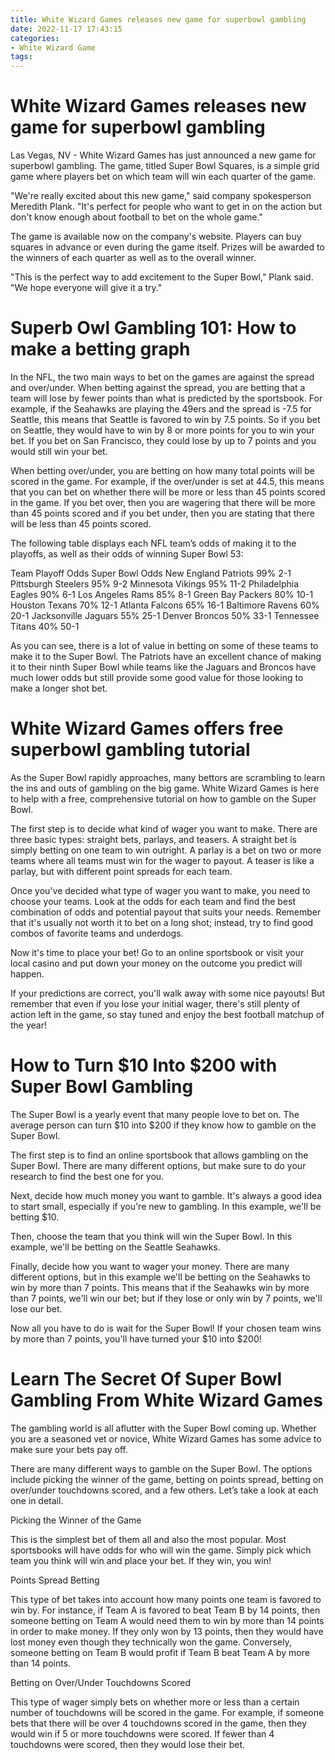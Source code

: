 ```yaml
---
title: White Wizard Games releases new game for superbowl gambling
date: 2022-11-17 17:43:15
categories:
- White Wizard Game
tags:
---
```



#  White Wizard Games releases new game for superbowl gambling

Las Vegas, NV - White Wizard Games has just announced a new game for superbowl gambling. The game, titled Super Bowl Squares, is a simple grid game where players bet on which team will win each quarter of the game.

"We're really excited about this new game," said company spokesperson Meredith Plank. "It's perfect for people who want to get in on the action but don't know enough about football to bet on the whole game."

The game is available now on the company's website. Players can buy squares in advance or even during the game itself. Prizes will be awarded to the winners of each quarter as well as to the overall winner.

"This is the perfect way to add excitement to the Super Bowl," Plank said. "We hope everyone will give it a try."

#  Superb Owl Gambling 101: How to make a betting graph

In the NFL, the two main ways to bet on the games are against the spread and over/under. When betting against the spread, you are betting that a team will lose by fewer points than what is predicted by the sportsbook. For example, if the Seahawks are playing the 49ers and the spread is -7.5 for Seattle, this means that Seattle is favored to win by 7.5 points. So if you bet on Seattle, they would have to win by 8 or more points for you to win your bet. If you bet on San Francisco, they could lose by up to 7 points and you would still win your bet. 

When betting over/under, you are betting on how many total points will be scored in the game. For example, if the over/under is set at 44.5, this means that you can bet on whether there will be more or less than 45 points scored in the game. If you bet over, then you are wagering that there will be more than 45 points scored and if you bet under, then you are stating that there will be less than 45 points scored. 

The following table displays each NFL team’s odds of making it to the playoffs, as well as their odds of winning Super Bowl 53: 

Team Playoff Odds Super Bowl Odds
New England Patriots 99% 2-1
Pittsburgh Steelers 95% 9-2
Minnesota Vikings 95% 11-2
Philadelphia Eagles 90% 6-1
Los Angeles Rams 85% 8-1
Green Bay Packers 80% 10-1
Houston Texans 70% 12-1
Atlanta Falcons 65% 16-1
Baltimore Ravens 60% 20-1
Jacksonville Jaguars 55% 25-1
Denver Broncos 50% 33-1
Tennessee Titans 40% 50-1 

As you can see, there is a lot of value in betting on some of these teams to make it to the Super Bowl. The Patriots have an excellent chance of making it to their ninth Super Bowl while teams like the Jaguars and Broncos have much lower odds but still provide some good value for those looking to make a longer shot bet.

#  White Wizard Games offers free superbowl gambling tutorial

As the Super Bowl rapidly approaches, many bettors are scrambling to learn the ins and outs of gambling on the big game. White Wizard Games is here to help with a free, comprehensive tutorial on how to gamble on the Super Bowl.

The first step is to decide what kind of wager you want to make. There are three basic types: straight bets, parlays, and teasers. A straight bet is simply betting on one team to win outright. A parlay is a bet on two or more teams where all teams must win for the wager to payout. A teaser is like a parlay, but with different point spreads for each team.

Once you've decided what type of wager you want to make, you need to choose your teams. Look at the odds for each team and find the best combination of odds and potential payout that suits your needs. Remember that it's usually not worth it to bet on a long shot; instead, try to find good combos of favorite teams and underdogs.

Now it's time to place your bet! Go to an online sportsbook or visit your local casino and put down your money on the outcome you predict will happen.

If your predictions are correct, you'll walk away with some nice payouts! But remember that even if you lose your initial wager, there's still plenty of action left in the game, so stay tuned and enjoy the best football matchup of the year!

#  How to Turn $10 Into $200 with Super Bowl Gambling

The Super Bowl is a yearly event that many people love to bet on. The average person can turn $10 into $200 if they know how to gamble on the Super Bowl.

The first step is to find an online sportsbook that allows gambling on the Super Bowl. There are many different options, but make sure to do your research to find the best one for you.

Next, decide how much money you want to gamble. It's always a good idea to start small, especially if you're new to gambling. In this example, we'll be betting $10.

Then, choose the team that you think will win the Super Bowl. In this example, we'll be betting on the Seattle Seahawks.

Finally, decide how you want to wager your money. There are many different options, but in this example we'll be betting on the Seahawks to win by more than 7 points. This means that if the Seahawks win by more than 7 points, we'll win our bet; but if they lose or only win by 7 points, we'll lose our bet.

Now all you have to do is wait for the Super Bowl! If your chosen team wins by more than 7 points, you'll have turned your $10 into $200!

#  Learn The Secret Of Super Bowl Gambling From White Wizard Games

The gambling world is all aflutter with the Super Bowl coming up. Whether you are a seasoned vet or novice, White Wizard Games has some advice to make sure your bets pay off.

There are many different ways to gamble on the Super Bowl. The options include picking the winner of the game, betting on points spread, betting on over/under touchdowns scored, and a few others. Let’s take a look at each one in detail.

Picking the Winner of the Game

This is the simplest bet of them all and also the most popular. Most sportsbooks will have odds for who will win the game. Simply pick which team you think will win and place your bet. If they win, you win!

Points Spread Betting

This type of bet takes into account how many points one team is favored to win by. For instance, if Team A is favored to beat Team B by 14 points, then someone betting on Team A would need them to win by more than 14 points in order to make money. If they only won by 13 points, then they would have lost money even though they technically won the game. Conversely, someone betting on Team B would profit if Team B beat Team A by more than 14 points.

Betting on Over/Under Touchdowns Scored

This type of wager simply bets on whether more or less than a certain number of touchdowns will be scored in the game. For example, if someone bets that there will be over 4 touchdowns scored in the game, then they would win if 5 or more touchdowns were scored. If fewer than 4 touchdowns were scored, then they would lose their bet.